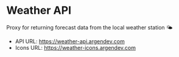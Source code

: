 # Weather API

Proxy for returning forecast data from the local weather station 🌤

* API URL: https://weather-api.argendev.com
* Icons URL: https://weather-icons.argendev.com
